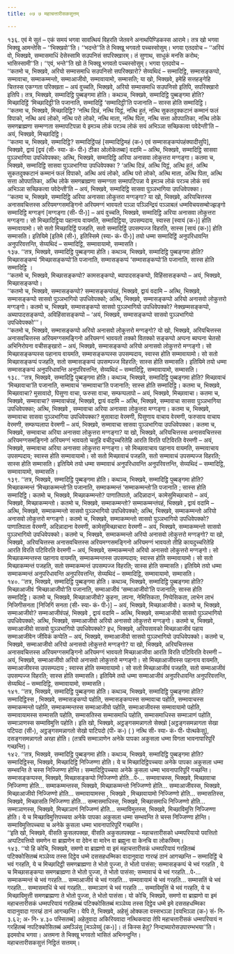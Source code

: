 ```yaml
---
title: ०७ ७ महाचत्तारीसकसुत्तम्

---
```


१३६. एवं मे सुतं – एकं समयं भगवा सावत्थियं विहरति जेतवने अनाथपिण्डिकस्स आरामे। तत्र खो भगवा भिक्खू आमन्तेसि – ‘‘भिक्खवो’’ति। ‘‘भदन्ते’’ति ते भिक्खू भगवतो पच्चस्सोसुम्। भगवा एतदवोच – ‘‘अरियं वो, भिक्खवे, सम्मासमाधिं देसेस्सामि सउपनिसं सपरिक्खारम्। तं सुणाथ, साधुकं मनसि करोथ; भासिस्सामी’’ति। ‘‘एवं, भन्ते’’ति खो ते भिक्खू भगवतो पच्चस्सोसुम्। भगवा एतदवोच –  
‘‘कतमो च, भिक्खवे, अरियो सम्मासमाधि सउपनिसो सपरिक्खारो? सेय्यथिदं – सम्मादिट्ठि, सम्मासङ्कप्पो, सम्मावाचा, सम्माकम्मन्तो, सम्माआजीवो, सम्मावायामो, सम्मासति; या खो, भिक्खवे, इमेहि सत्तहङ्गेहि चित्तस्स एकग्गता परिक्खता – अयं वुच्चति, भिक्खवे, अरियो सम्मासमाधि सउपनिसो इतिपि, सपरिक्खारो इतिपि। तत्र, भिक्खवे, सम्मादिट्ठि पुब्बङ्गमा होति। कथञ्च, भिक्खवे, सम्मादिट्ठि पुब्बङ्गमा होति? मिच्छादिट्ठिं ‘मिच्छादिट्ठी’ति पजानाति, सम्मादिट्ठिं ‘सम्मादिट्ठी’ति पजानाति – सास्स होति सम्मादिट्ठि।  
‘‘कतमा च, भिक्खवे, मिच्छादिट्ठि? ‘नत्थि दिन्नं, नत्थि यिट्ठं, नत्थि हुतं, नत्थि सुकतदुक्कटानं कम्मानं फलं विपाको, नत्थि अयं लोको, नत्थि परो लोको, नत्थि माता, नत्थि पिता, नत्थि सत्ता ओपपातिका, नत्थि लोके समणब्राह्मणा सम्मग्गता सम्मापटिपन्ना ये इमञ्च लोकं परञ्च लोकं सयं अभिञ्ञा सच्छिकत्वा पवेदेन्ती’ति – अयं, भिक्खवे, मिच्छादिट्ठि।  
‘‘कतमा च, भिक्खवे, सम्मादिट्ठि? सम्मादिट्ठिंपहं [सम्मादिट्ठिमहं (क॰) एवं सम्मासङ्कप्पंपहंक्यादीसुपि], भिक्खवे, द्वायं [द्वयं (सी॰ स्या॰ कं॰ पी॰) टीका ओलोकेतब्बा] वदामि – अत्थि, भिक्खवे, सम्मादिट्ठि सासवा पुञ्ञभागिया उपधिवेपक्का; अत्थि, भिक्खवे, सम्मादिट्ठि अरिया अनासवा लोकुत्तरा मग्गङ्गा। कतमा च, भिक्खवे, सम्मादिट्ठि सासवा पुञ्ञभागिया उपधिवेपक्का ? ‘अत्थि दिन्नं, अत्थि यिट्ठं, अत्थि हुतं, अत्थि सुकतदुक्कटानं कम्मानं फलं विपाको, अत्थि अयं लोको, अत्थि परो लोको, अत्थि माता, अत्थि पिता, अत्थि सत्ता ओपपातिका, अत्थि लोके समणब्राह्मणा सम्मग्गता सम्मापटिपन्ना ये इमञ्च लोकं परञ्च लोकं सयं अभिञ्ञा सच्छिकत्वा पवेदेन्ती’ति – अयं, भिक्खवे, सम्मादिट्ठि सासवा पुञ्ञभागिया उपधिवेपक्का।  
‘‘कतमा च, भिक्खवे, सम्मादिट्ठि अरिया अनासवा लोकुत्तरा मग्गङ्गा? या खो, भिक्खवे, अरियचित्तस्स अनासवचित्तस्स अरियमग्गसमङ्गिनो अरियमग्गं भावयतो पञ्ञा पञ्ञिन्द्रियं पञ्ञाबलं धम्मविचयसम्बोज्झङ्गो सम्मादिट्ठि मग्गङ्गं [मग्गङ्गा (सी॰ पी॰)] – अयं वुच्चति, भिक्खवे, सम्मादिट्ठि अरिया अनासवा लोकुत्तरा मग्गङ्गा। सो मिच्छादिट्ठिया पहानाय वायमति, सम्मादिट्ठिया, उपसम्पदाय, स्वास्स [स्वायं (क॰)] होति सम्मावायामो। सो सतो मिच्छादिट्ठिं पजहति, सतो सम्मादिट्ठिं उपसम्पज्ज विहरति, सास्स [सायं (क॰)] होति सम्मासति। इतियिमे [इतिमे (सी॰), इतिस्सिमे (स्या॰ कं॰ पी॰)] तयो धम्मा सम्मादिट्ठिं अनुपरिधावन्ति अनुपरिवत्तन्ति, सेय्यथिदं – सम्मादिट्ठि, सम्मावायामो, सम्मासति।  
१३७. ‘‘तत्र, भिक्खवे, सम्मादिट्ठि पुब्बङ्गमा होति। कथञ्च, भिक्खवे, सम्मादिट्ठि पुब्बङ्गमा होति? मिच्छासङ्कप्पं ‘मिच्छासङ्कप्पो’ति पजानाति, सम्मासङ्कप्पं ‘सम्मासङ्कप्पो’ति पजानाति, सास्स होति सम्मादिट्ठि ।  
‘‘कतमो च, भिक्खवे, मिच्छासङ्कप्पो? कामसङ्कप्पो, ब्यापादसङ्कप्पो, विहिंसासङ्कप्पो – अयं, भिक्खवे, मिच्छासङ्कप्पो।  
‘‘कतमो च, भिक्खवे, सम्मासङ्कप्पो? सम्मासङ्कप्पंपहं, भिक्खवे, द्वायं वदामि – अत्थि, भिक्खवे, सम्मासङ्कप्पो सासवो पुञ्ञभागियो उपधिवेपक्को; अत्थि, भिक्खवे, सम्मासङ्कप्पो अरियो अनासवो लोकुत्तरो मग्गङ्गो। कतमो च, भिक्खवे, सम्मासङ्कप्पो सासवो पुञ्ञभागियो उपधिवेपक्को? नेक्खम्मसङ्कप्पो, अब्यापादसङ्कप्पो, अविहिंसासङ्कप्पो – ‘अयं, भिक्खवे, सम्मासङ्कप्पो सासवो पुञ्ञभागियो उपधिवेपक्को’’’।  
‘‘कतमो च, भिक्खवे, सम्मासङ्कप्पो अरियो अनासवो लोकुत्तरो मग्गङ्गो? यो खो, भिक्खवे, अरियचित्तस्स अनासवचित्तस्स अरियमग्गसमङ्गिनो अरियमग्गं भावयतो तक्को वितक्को सङ्कप्पो अप्पना ब्यप्पना चेतसो अभिनिरोपना वचीसङ्खारो – अयं, भिक्खवे, सम्मासङ्कप्पो अरियो अनासवो लोकुत्तरो मग्गङ्गो। सो मिच्छासङ्कप्पस्स पहानाय वायमति, सम्मासङ्कप्पस्स उपसम्पदाय, स्वास्स होति सम्मावायामो। सो सतो मिच्छासङ्कप्पं पजहति, सतो सम्मासङ्कप्पं उपसम्पज्ज विहरति; सास्स होति सम्मासति। इतियिमे तयो धम्मा सम्मासङ्कप्पं अनुपरिधावन्ति अनुपरिवत्तन्ति, सेय्यथिदं – सम्मादिट्ठि, सम्मावायामो, सम्मासति।  
१३८. ‘‘तत्र, भिक्खवे, सम्मादिट्ठि पुब्बङ्गमा होति। कथञ्च, भिक्खवे, सम्मादिट्ठि पुब्बङ्गमा होति? मिच्छावाचं ‘मिच्छावाचा’ति पजानाति, सम्मावाचं ‘सम्मावाचा’ति पजानाति; सास्स होति सम्मादिट्ठि। कतमा च, भिक्खवे, मिच्छावाचा? मुसावादो, पिसुणा वाचा, फरुसा वाचा, सम्फप्पलापो – अयं, भिक्खवे, मिच्छावाचा। कतमा च, भिक्खवे, सम्मावाचा? सम्मावाचंपहं, भिक्खवे, द्वायं वदामि – अत्थि, भिक्खवे, सम्मावाचा सासवा पुञ्ञभागिया उपधिवेपक्का; अत्थि, भिक्खवे , सम्मावाचा अरिया अनासवा लोकुत्तरा मग्गङ्गा। कतमा च, भिक्खवे, सम्मावाचा सासवा पुञ्ञभागिया उपधिवेपक्का? मुसावादा वेरमणी, पिसुणाय वाचाय वेरमणी, फरुसाय वाचाय वेरमणी, सम्फप्पलापा वेरमणी – अयं, भिक्खवे, सम्मावाचा सासवा पुञ्ञभागिया उपधिवेपक्का। कतमा च, भिक्खवे, सम्मावाचा अरिया अनासवा लोकुत्तरा मग्गङ्गा? या खो, भिक्खवे, अरियचित्तस्स अनासवचित्तस्स अरियमग्गसमङ्गिनो अरियमग्गं भावयतो चतूहि वचीदुच्चरितेहि आरति विरति पटिविरति वेरमणी – अयं, भिक्खवे, सम्मावाचा अरिया अनासवा लोकुत्तरा मग्गङ्गा। सो मिच्छावाचाय पहानाय वायमति, सम्मावाचाय उपसम्पदाय; स्वास्स होति सम्मावायामो। सो सतो मिच्छावाचं पजहति, सतो सम्मावाचं उपसम्पज्ज विहरति; सास्स होति सम्मासति। इतियिमे तयो धम्मा सम्मावाचं अनुपरिधावन्ति अनुपरिवत्तन्ति, सेय्यथिदं – सम्मादिट्ठि, सम्मावायामो, सम्मासति।  
१३९. ‘‘तत्र, भिक्खवे, सम्मादिट्ठि पुब्बङ्गमा होति। कथञ्च, भिक्खवे, सम्मादिट्ठि पुब्बङ्गमा होति? मिच्छाकम्मन्तं ‘मिच्छाकम्मन्तो’ति पजानाति, सम्माकम्मन्तं ‘सम्माकम्मन्तो’ति पजानाति ; सास्स होति सम्मादिट्ठि। कतमो च, भिक्खवे, मिच्छाकम्मन्तो? पाणातिपातो, अदिन्नादानं, कामेसुमिच्छाचारो – अयं, भिक्खवे, मिच्छाकम्मन्तो। कतमो च, भिक्खवे, सम्माकम्मन्तो? सम्माकम्मन्तंपहं, भिक्खवे , द्वायं वदामि – अत्थि, भिक्खवे, सम्माकम्मन्तो सासवो पुञ्ञभागियो उपधिवेपक्को; अत्थि, भिक्खवे, सम्माकम्मन्तो अरियो अनासवो लोकुत्तरो मग्गङ्गो। कतमो च, भिक्खवे, सम्माकम्मन्तो सासवो पुञ्ञभागियो उपधिवेपक्को? पाणातिपाता वेरमणी, अदिन्नादाना वेरमणी, कामेसुमिच्छाचारा वेरमणी – अयं, भिक्खवे, सम्माकम्मन्तो सासवो पुञ्ञभागियो उपधिवेपक्को। कतमो च, भिक्खवे, सम्माकम्मन्तो अरियो अनासवो लोकुत्तरो मग्गङ्गो? या खो, भिक्खवे, अरियचित्तस्स अनासवचित्तस्स अरियमग्गसमङ्गिनो अरियमग्गं भावयतो तीहि कायदुच्चरितेहि आरति विरति पटिविरति वेरमणी – अयं, भिक्खवे, सम्माकम्मन्तो अरियो अनासवो लोकुत्तरो मग्गङ्गो। सो मिच्छाकम्मन्तस्स पहानाय वायमति, सम्माकम्मन्तस्स उपसम्पदाय; स्वास्स होति सम्मावायामो। सो सतो मिच्छाकम्मन्तं पजहति, सतो सम्माकम्मन्तं उपसम्पज्ज विहरति; सास्स होति सम्मासति। इतियिमे तयो धम्मा सम्माकम्मन्तं अनुपरिधावन्ति अनुपरिवत्तन्ति, सेय्यथिदं – सम्मादिट्ठि, सम्मावायामो, सम्मासति।  
१४०. ‘‘तत्र, भिक्खवे, सम्मादिट्ठि पुब्बङ्गमा होति। कथञ्च, भिक्खवे, सम्मादिट्ठि पुब्बङ्गमा होति? मिच्छाआजीवं ‘मिच्छाआजीवो’ति पजानाति, सम्माआजीवं ‘सम्माआजीवो’ति पजानाति; सास्स होति सम्मादिट्ठि। कतमो च, भिक्खवे, मिच्छाआजीवो? कुहना, लपना, नेमित्तिकता, निप्पेसिकता, लाभेन लाभं निजिगीसनता [निजिगिं सनता (सी॰ स्या॰ कं॰ पी॰)] – अयं, भिक्खवे, मिच्छाआजीवो। कतमो च, भिक्खवे, सम्माआजीवो? सम्माआजीवंपहं, भिक्खवे , द्वायं वदामि – अत्थि, भिक्खवे, सम्माआजीवो सासवो पुञ्ञभागियो उपधिवेपक्को; अत्थि, भिक्खवे, सम्माआजीवो अरियो अनासवो लोकुत्तरो मग्गङ्गो। कतमो च, भिक्खवे, सम्माआजीवो सासवो पुञ्ञभागियो उपधिवेपक्को? इध, भिक्खवे, अरियसावको मिच्छाआजीवं पहाय सम्माआजीवेन जीविकं कप्पेति – अयं, भिक्खवे, सम्माआजीवो सासवो पुञ्ञभागियो उपधिवेपक्को। कतमो च, भिक्खवे, सम्माआजीवो अरियो अनासवो लोकुत्तरो मग्गङ्गो? या खो, भिक्खवे, अरियचित्तस्स अनासवचित्तस्स अरियमग्गसमङ्गिनो अरियमग्गं भावयतो मिच्छाआजीवा आरति विरति पटिविरति वेरमणी – अयं, भिक्खवे, सम्माआजीवो अरियो अनासवो लोकुत्तरो मग्गङ्गो। सो मिच्छाआजीवस्स पहानाय वायमति, सम्माआजीवस्स उपसम्पदाय ; स्वास्स होति सम्मावायामो। सो सतो मिच्छाआजीवं पजहति, सतो सम्माआजीवं उपसम्पज्ज विहरति; सास्स होति सम्मासति। इतियिमे तयो धम्मा सम्माआजीवं अनुपरिधावन्ति अनुपरिवत्तन्ति, सेय्यथिदं – सम्मादिट्ठि, सम्मावायामो, सम्मासति।  
१४१. ‘‘तत्र, भिक्खवे, सम्मादिट्ठि पुब्बङ्गमा होति। कथञ्च, भिक्खवे, सम्मादिट्ठि पुब्बङ्गमा होति? सम्मादिट्ठिस्स , भिक्खवे, सम्मासङ्कप्पो पहोति, सम्मासङ्कप्पस्स सम्मावाचा पहोति, सम्मावाचस्स सम्माकम्मन्तो पहोति, सम्माकम्मन्तस्स सम्माआजीवो पहोति, सम्माआजीवस्स सम्मावायामो पहोति, सम्मावायामस्स सम्मासति पहोति, सम्मासतिस्स सम्मासमाधि पहोति, सम्मासमाधिस्स सम्माञाणं पहोति, सम्माञाणस्स सम्माविमुत्ति पहोति। इति खो, भिक्खवे, अट्ठङ्गसमन्नागतो सेक्खो [अट्ठङ्गसमन्नागता सेखा पटिपदा (सी॰), अट्ठङ्गसमन्नागतो सेखो पाटिपदो (पी॰ क॰) ( ) नत्थि सी॰ स्या॰ कं॰ पी॰ पोत्थकेसु], दसङ्गसमन्नागतो अरहा होति। (तत्रपि सम्माञाणेन अनेके पापका अकुसला धम्मा विगता भावनापारिपूरिं गच्छन्ति)।  
१४२. ‘‘तत्र, भिक्खवे, सम्मादिट्ठि पुब्बङ्गमा होति। कथञ्च, भिक्खवे, सम्मादिट्ठि पुब्बङ्गमा होति? सम्मादिट्ठिस्स, भिक्खवे, मिच्छादिट्ठि निज्जिण्णा होति। ये च मिच्छादिट्ठिपच्चया अनेके पापका अकुसला धम्मा सम्भवन्ति ते चस्स निज्जिण्णा होन्ति। सम्मादिट्ठिपच्चया अनेके कुसला धम्मा भावनापारिपूरिं गच्छन्ति। सम्मासङ्कप्पस्स, भिक्खवे, मिच्छासङ्कप्पो निज्जिण्णो होति…पे॰… सम्मावाचस्स, भिक्खवे, मिच्छावाचा निज्जिण्णा होति… सम्माकम्मन्तस्स, भिक्खवे, मिच्छाकम्मन्तो निज्जिण्णो होति… सम्माआजीवस्स, भिक्खवे, मिच्छाआजीवो निज्जिण्णो होति… सम्मावायामस्स , भिक्खवे , मिच्छावायामो निज्जिण्णो होति… सम्मासतिस्स, भिक्खवे, मिच्छासति निज्जिण्णा होति… सम्मासमाधिस्स, भिक्खवे, मिच्छासमाधि निज्जिण्णो होति… सम्माञाणस्स, भिक्खवे, मिच्छाञाणं निज्जिण्णं होति… सम्माविमुत्तस्स, भिक्खवे, मिच्छाविमुत्ति निज्जिण्णा होति। ये च मिच्छाविमुत्तिपच्चया अनेके पापका अकुसला धम्मा सम्भवन्ति ते चस्स निज्जिण्णा होन्ति। सम्माविमुत्तिपच्चया च अनेके कुसला धम्मा भावनापारिपूरिं गच्छन्ति।  
‘‘इति खो, भिक्खवे, वीसति कुसलपक्खा, वीसति अकुसलपक्खा – महाचत्तारीसको धम्मपरियायो पवत्तितो अप्पटिवत्तियो समणेन वा ब्राह्मणेन वा देवेन वा मारेन वा ब्रह्मुना वा केनचि वा लोकस्मिम्।  
१४३. ‘‘यो हि कोचि, भिक्खवे, समणो वा ब्राह्मणो वा इमं महाचत्तारीसकं धम्मपरियायं गरहितब्बं पटिक्कोसितब्बं मञ्ञेय्य तस्स दिट्ठेव धम्मे दससहधम्मिका वादानुवादा गारय्हं ठानं आगच्छन्ति – सम्मादिट्ठिं चे भवं गरहति, ये च मिच्छादिट्ठी समणब्राह्मणा ते भोतो पुज्जा, ते भोतो पासंसा; सम्मासङ्कप्पं चे भवं गरहति , ये च मिच्छासङ्कप्पा समणब्राह्मणा ते भोतो पुज्जा, ते भोतो पासंसा; सम्मावाचं चे भवं गरहति…पे॰… सम्माकम्मन्तं चे भवं गरहति… सम्माआजीवं चे भवं गरहति… सम्मावायामं चे भवं गरहति… सम्मासतिं चे भवं गरहति… सम्मासमाधिं चे भवं गरहति… सम्माञाणं चे भवं गरहति … सम्माविमुत्तिं चे भवं गरहति, ये च मिच्छाविमुत्ती समणब्राह्मणा ते भोतो पुज्जा, ते भोतो पासंसा। यो कोचि, भिक्खवे, समणो वा ब्राह्मणो वा इमं महाचत्तारीसकं धम्मपरियायं गरहितब्बं पटिक्कोसितब्बं मञ्ञेय्य तस्स दिट्ठेव धम्मे इमे दससहधम्मिका वादानुवादा गारय्हं ठानं आगच्छन्ति। येपि ते, भिक्खवे, अहेसुं ओक्कला वस्सभञ्ञा [वयभिञ्ञा (क॰) सं॰ नि॰ ३.६२; अ॰ नि॰ ४.३० पस्सितब्बं] अहेतुवादा अकिरियवादा नत्थिकवादा तेपि महाचत्तारीसकं धम्मपरियायं न गरहितब्बं नपटिक्कोसितब्बं अमञ्ञिंसु [मञ्ञेय्युं (क॰)]। तं किस्स हेतु? निन्दाब्यारोसउपारम्भभया’’ति।  
इदमवोच भगवा। अत्तमना ते भिक्खू भगवतो भासितं अभिनन्दुन्ति।  
महाचत्तारीसकसुत्तं निट्ठितं सत्तमम्।  

